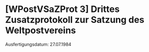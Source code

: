 # [WPostVSaZProt 3] Drittes Zusatzprotokoll zur Satzung des Weltpostvereins

Ausfertigungsdatum: 27.07.1984

 